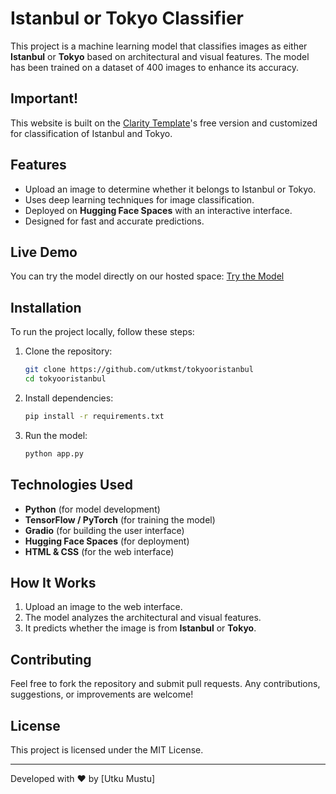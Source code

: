 # Istanbul or Tokyo Classifier

This project is a machine learning model that classifies images as either **Istanbul** or **Tokyo** based on architectural and visual features. The model has been trained on a dataset of 400 images to enhance its accuracy.

## Important!
This website is built on the [Clarity Template](https://github.com/lorenmt/clarity-template)'s free version and customized for classification of Istanbul and Tokyo.

## Features
- Upload an image to determine whether it belongs to Istanbul or Tokyo.
- Uses deep learning techniques for image classification.
- Deployed on **Hugging Face Spaces** with an interactive interface.
- Designed for fast and accurate predictions.

## Live Demo
You can try the model directly on our hosted space:
[Try the Model](https://utkmst-istanbul-or-tokyo.hf.space)

## Installation
To run the project locally, follow these steps:

1. Clone the repository:
   ```sh
   git clone https://github.com/utkmst/tokyooristanbul
   cd tokyooristanbul
   ```

2. Install dependencies:
   ```sh
   pip install -r requirements.txt
   ```

3. Run the model:
   ```sh
   python app.py
   ```

## Technologies Used
- **Python** (for model development)
- **TensorFlow / PyTorch** (for training the model)
- **Gradio** (for building the user interface)
- **Hugging Face Spaces** (for deployment)
- **HTML & CSS** (for the web interface)

## How It Works
1. Upload an image to the web interface.
2. The model analyzes the architectural and visual features.
3. It predicts whether the image is from **Istanbul** or **Tokyo**.

## Contributing
Feel free to fork the repository and submit pull requests. Any contributions, suggestions, or improvements are welcome!

## License
This project is licensed under the MIT License.

---
Developed with ❤️ by [Utku Mustu]
